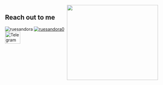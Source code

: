 <img src="https://media.giphy.com/media/dRvEZLV0ORAmHT1L5u/giphy.gif" align="right" width="300" height="250">

## Reach out to me

<p align="left"> <img src="https://komarev.com/ghpvc/?username=ruesandora&label=Profile%20views&color=0e75b6&style=flat" alt="ruesandora" /> <a href="https://twitter.com/ruesandora0" target="blank"><img src="https://img.shields.io/twitter/follow/ruesandora0?logo=twitter&style=for-the-badge" alt="ruesandora0" /></a>  <a href="https://t.me/Ruesandora"><img src="https://upload.wikimedia.org/wikipedia/commons/thumb/8/82/Telegram_logo.svg/1200px-Telegram_logo.svg.png" alt="Telegram" width="50" height="40"/></a>

